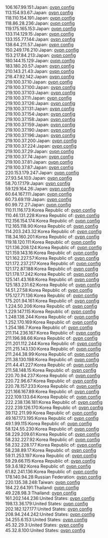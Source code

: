 106.167.99.151:Japan: [ovpn config](vpn/106_167_99_151.ovpn)  
113.154.93.67:Japan: [ovpn config](vpn/113_154_93_67.ovpn)  
118.110.154.191:Japan: [ovpn config](vpn/118_110_154_191.ovpn)  
118.86.28.236:Japan: [ovpn config](vpn/118_86_28_236.ovpn)  
119.175.165.153:Japan: [ovpn config](vpn/119_175_165_153.ovpn)  
133.114.129.15:Japan: [ovpn config](vpn/133_114_129_15.ovpn)  
133.155.77.144:Japan: [ovpn config](vpn/133_155_77_144.ovpn)  
138.64.211.57:Japan: [ovpn config](vpn/138_64_211_57.ovpn)  
150.249.176.210:Japan: [ovpn config](vpn/150_249_176_210.ovpn)  
153.217.84.213:Japan: [ovpn config](vpn/153_217_84_213.ovpn)  
180.144.15.129:Japan: [ovpn config](vpn/180_144_15_129.ovpn)  
183.180.20.57:Japan: [ovpn config](vpn/183_180_20_57.ovpn)  
210.143.21.43:Japan: [ovpn config](vpn/210_143_21_43.ovpn)  
218.47.92.142:Japan: [ovpn config](vpn/218_47_92_142.ovpn)  
219.100.37.10:Japan: [ovpn config](vpn/219_100_37_10.ovpn)  
219.100.37.100:Japan: [ovpn config](vpn/219_100_37_100.ovpn)  
219.100.37.103:Japan: [ovpn config](vpn/219_100_37_103.ovpn)  
219.100.37.11:Japan: [ovpn config](vpn/219_100_37_11.ovpn)  
219.100.37.126:Japan: [ovpn config](vpn/219_100_37_126.ovpn)  
219.100.37.131:Japan: [ovpn config](vpn/219_100_37_131.ovpn)  
219.100.37.154:Japan: [ovpn config](vpn/219_100_37_154.ovpn)  
219.100.37.158:Japan: [ovpn config](vpn/219_100_37_158.ovpn)  
219.100.37.159:Japan: [ovpn config](vpn/219_100_37_159.ovpn)  
219.100.37.190:Japan: [ovpn config](vpn/219_100_37_190.ovpn)  
219.100.37.196:Japan: [ovpn config](vpn/219_100_37_196.ovpn)  
219.100.37.200:Japan: [ovpn config](vpn/219_100_37_200.ovpn)  
219.100.37.224:Japan: [ovpn config](vpn/219_100_37_224.ovpn)  
219.100.37.29:Japan: [ovpn config](vpn/219_100_37_29.ovpn)  
219.100.37.74:Japan: [ovpn config](vpn/219_100_37_74.ovpn)  
219.100.37.81:Japan: [ovpn config](vpn/219_100_37_81.ovpn)  
219.100.37.87:Japan: [ovpn config](vpn/219_100_37_87.ovpn)  
220.153.179.247:Japan: [ovpn config](vpn/220_153_179_247.ovpn)  
27.93.54.103:Japan: [ovpn config](vpn/27_93_54_103.ovpn)  
58.70.17.179:Japan: [ovpn config](vpn/58_70_17_179.ovpn)  
59.129.164.26:Japan: [ovpn config](vpn/59_129_164_26.ovpn)  
60.64.167.111:Japan: [ovpn config](vpn/60_64_167_111.ovpn)  
60.73.69.119:Japan: [ovpn config](vpn/60_73_69_119.ovpn)  
60.99.72.27:Japan: [ovpn config](vpn/60_99_72_27.ovpn)  
110.11.116.173:Korea Republic of: [ovpn config](vpn/110_11_116_173.ovpn)  
110.46.131.228:Korea Republic of: [ovpn config](vpn/110_46_131_228.ovpn)  
112.156.154.174:Korea Republic of: [ovpn config](vpn/112_156_154_174.ovpn)  
112.165.118.90:Korea Republic of: [ovpn config](vpn/112_165_118_90.ovpn)  
114.203.243.32:Korea Republic of: [ovpn config](vpn/114_203_243_32.ovpn)  
118.34.160.201:Korea Republic of: [ovpn config](vpn/118_34_160_201.ovpn)  
119.18.120.111:Korea Republic of: [ovpn config](vpn/119_18_120_111.ovpn)  
121.136.208.124:Korea Republic of: [ovpn config](vpn/121_136_208_124.ovpn)  
121.159.143.16:Korea Republic of: [ovpn config](vpn/121_159_143_16.ovpn)  
121.162.227.57:Korea Republic of: [ovpn config](vpn/121_162_227_57.ovpn)  
121.172.237.217:Korea Republic of: [ovpn config](vpn/121_172_237_217.ovpn)  
121.172.87.188:Korea Republic of: [ovpn config](vpn/121_172_87_188.ovpn)  
121.178.17.242:Korea Republic of: [ovpn config](vpn/121_178_17_242.ovpn)  
125.141.43.168:Korea Republic of: [ovpn config](vpn/125_141_43_168.ovpn)  
125.183.231.62:Korea Republic of: [ovpn config](vpn/125_183_231_62.ovpn)  
14.51.27.58:Korea Republic of: [ovpn config](vpn/14_51_27_58.ovpn)  
175.127.71.136:Korea Republic of: [ovpn config](vpn/175_127_71_136.ovpn)  
175.201.94.161:Korea Republic of: [ovpn config](vpn/175_201_94_161.ovpn)  
1.224.50.206:Korea Republic of: [ovpn config](vpn/1_224_50_206.ovpn)  
1.229.147.115:Korea Republic of: [ovpn config](vpn/1_229_147_115.ovpn)  
1.248.138.244:Korea Republic of: [ovpn config](vpn/1_248_138_244.ovpn)  
1.252.170.169:Korea Republic of: [ovpn config](vpn/1_252_170_169.ovpn)  
1.254.186.7:Korea Republic of: [ovpn config](vpn/1_254_186_7.ovpn)  
211.114.236.167:Korea Republic of: [ovpn config](vpn/211_114_236_167.ovpn)  
211.196.98.66:Korea Republic of: [ovpn config](vpn/211_196_98_66.ovpn)  
211.201.112.244:Korea Republic of: [ovpn config](vpn/211_201_112_244.ovpn)  
211.215.143.130:Korea Republic of: [ovpn config](vpn/211_215_143_130.ovpn)  
211.244.38.99:Korea Republic of: [ovpn config](vpn/211_244_38_99.ovpn)  
211.38.130.198:Korea Republic of: [ovpn config](vpn/211_38_130_198.ovpn)  
211.44.41.227:Korea Republic of: [ovpn config](vpn/211_44_41_227.ovpn)  
211.58.148.15:Korea Republic of: [ovpn config](vpn/211_58_148_15.ovpn)  
220.70.94.237:Korea Republic of: [ovpn config](vpn/220_70_94_237.ovpn)  
220.72.96.67:Korea Republic of: [ovpn config](vpn/220_72_96_67.ovpn)  
220.78.157.233:Korea Republic of: [ovpn config](vpn/220_78_157_233.ovpn)  
221.166.167.89:Korea Republic of: [ovpn config](vpn/221_166_167_89.ovpn)  
222.109.133.64:Korea Republic of: [ovpn config](vpn/222_109_133_64.ovpn)  
222.238.136.181:Korea Republic of: [ovpn config](vpn/222_238_136_181.ovpn)  
222.239.126.170:Korea Republic of: [ovpn config](vpn/222_239_126_170.ovpn)  
39.112.211.99:Korea Republic of: [ovpn config](vpn/39_112_211_99.ovpn)  
49.167.173.195:Korea Republic of: [ovpn config](vpn/49_167_173_195.ovpn)  
49.1.99.115:Korea Republic of: [ovpn config](vpn/49_1_99_115.ovpn)  
58.124.55.230:Korea Republic of: [ovpn config](vpn/58_124_55_230.ovpn)  
58.229.209.61:Korea Republic of: [ovpn config](vpn/58_229_209_61.ovpn)  
58.232.227.92:Korea Republic of: [ovpn config](vpn/58_232_227_92.ovpn)  
58.232.228.177:Korea Republic of: [ovpn config](vpn/58_232_228_177.ovpn)  
58.238.89.17:Korea Republic of: [ovpn config](vpn/58_238_89_17.ovpn)  
59.11.253.197:Korea Republic of: [ovpn config](vpn/59_11_253_197.ovpn)  
59.29.66.115:Korea Republic of: [ovpn config](vpn/59_29_66_115.ovpn)  
59.3.6.182:Korea Republic of: [ovpn config](vpn/59_3_6_182.ovpn)  
61.82.241.136:Korea Republic of: [ovpn config](vpn/61_82_241_136.ovpn)  
178.140.94.28:Russian Federation: [ovpn config](vpn/178_140_94_28.ovpn)  
220.135.38.248:Taiwan: [ovpn config](vpn/220_135_38_248.ovpn)  
184.22.64.191:Thailand: [ovpn config](vpn/184_22_64_191.ovpn)  
49.228.98.3:Thailand: [ovpn config](vpn/49_228_98_3.ovpn)  
161.202.144.236:United States: [ovpn config](vpn/161_202_144_236.ovpn)  
198.13.36.179:United States: [ovpn config](vpn/198_13_36_179.ovpn)  
202.182.127.177:United States: [ovpn config](vpn/202_182_127_177.ovpn)  
208.94.244.242:United States: [ovpn config](vpn/208_94_244_242.ovpn)  
34.255.6.153:United States: [ovpn config](vpn/34_255_6_153.ovpn)  
45.32.29.3:United States: [ovpn config](vpn/45_32_29_3.ovpn)  
45.32.8.100:United States: [ovpn config](vpn/45_32_8_100.ovpn)  
